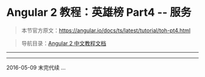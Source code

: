 # Angular 2 教程：英雄榜 Part4 -- 服务

> 本节官方原文：<https://angular.io/docs/ts/latest/tutorial/toh-pt4.html>

>导航目录：[Angular 2 中文教程文档](../README.md)

---

---

2016-05-09 末完代续 ...